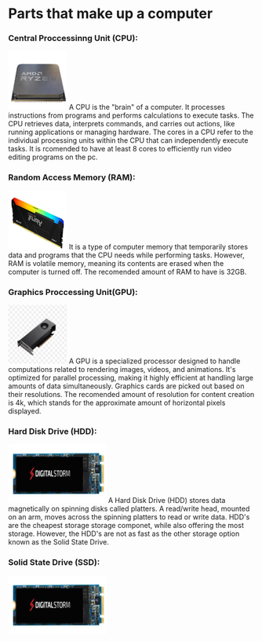 # Parts that make up a computer

### Central Proccessinng Unit (CPU): 

<img src="https://github.com/TedLessmann/Final_Project/blob/main/images/Screenshot%202024-12-10%20184653.png" alt="Fishing Rod" width="120" height="120">
A CPU is the "brain" of a computer. It processes instructions from programs and performs calculations to execute tasks. The CPU retrieves data, interprets commands, and carries out actions, like running applications or managing hardware. The cores in a CPU refer to the individual processing units within the CPU that can independently execute tasks. It is rcomended to have at least 8 cores to efficiently run video editing programs on the pc.

### Random Access Memory (RAM):

<img src="https://github.com/TedLessmann/Final_Project/blob/main/images/Screenshot%202024-12-10%20193817.png" alt="Fishing Rod" width="120" height="120">
It is a type of computer memory that temporarily stores data and programs that the CPU needs while performing tasks. However, RAM is volatile memory, meaning its contents are erased when the computer is turned off. The recomended amount of RAM to have is 32GB.

### Graphics Proccessing Unit(GPU):
<img src="https://github.com/TedLessmann/Final_Project/blob/main/images/Screenshot%202024-12-10%20201431.png" alt="Fishing Rod" width="120" height="120">
A GPU is a specialized processor designed to handle computations related to rendering images, videos, and animations. It's optimized for parallel processing, making it highly efficient at handling large amounts of data simultaneously. Graphics cards are picked out based on their resolutions. The recomended amount of resolution for content creation is 4k, which stands for the approximate amount of horizontal pixels displayed.

### Hard Disk Drive (HDD):
<img src="https://github.com/TedLessmann/Final_Project/blob/main/images/Screenshot%202024-12-10%20204521.png" alt="Fishing Rod" width="200" height="120">
A Hard Disk Drive (HDD) stores data magnetically on spinning disks called platters. A read/write head, mounted on an arm, moves across the spinning platters to read or write data. HDD's are the cheapest storage storage componet, while also offering the most storage. However, the HDD's are not as fast as the other storage option known as the Solid State Drive.

### Solid State Drive (SSD):
<img src="https://github.com/TedLessmann/Final_Project/blob/main/images/Screenshot%202024-12-10%20204521.png" alt="Fishing Rod" width="200" height="120">





